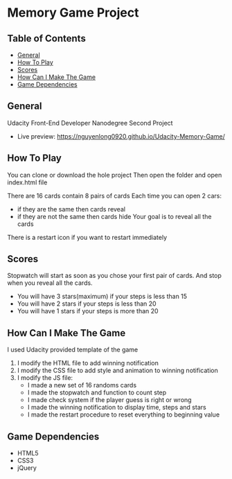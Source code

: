 # Memory Game Project


## Table of Contents

* [General](#general)
* [How To Play](#how-to-play)
* [Scores](#scores)
* [How Can I Make The Game](#how-can-I-make-the-game)
* [Game Dependencies](#game-dependencies)


## General 

Udacity Front-End Developer Nanodegree Second Project
* Live preview: https://nguyenlong0920.github.io/Udacity-Memory-Game/

## How To Play
You can clone or download the hole project
Then open the folder and open index.html file

There are 16 cards contain 8 pairs of cards
Each time you can open 2 cars:
* if they are the same then cards reveal
* if they are not the same then cards hide
Your goal is to reveal all the cards

There is a restart icon if you want to restart immediately

## Scores

Stopwatch will start as soon as you chose your first pair of cards.
And stop when you reveal all the cards.
* You will have 3 stars(maximum) if your steps is less than 15
* You will have 2 stars if your steps is less than 20
* You will have 1 stars if your steps is more than 20

## How Can I Make The Game

I used Udacity provided template of the game

1. I modify the HTML file to add winning notification
2. I modify the CSS file to add style and animation to winning notification
3. I modify the JS file:
	* I made a new set of 16 randoms cards
	* I made the stopwatch and function to count step
	* I made check system if the player guess is right or wrong
	* I made the winning notification to display time, steps and stars
	* I made the restart procedure to reset everything to beginning value

## Game Dependencies
* HTML5
* CSS3
* jQuery
